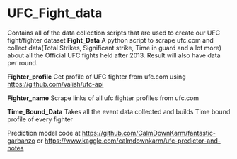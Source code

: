 # UFC_Fight_data
Contains all of the data collection scripts that are used to create our UFC fight/fighter dataset
**Fight_Data**
A python script to scrape ufc.com and collect data(Total Strikes, Significant strike, Time in guard and a lot more) about all the Official UFC fights held after 2013.
Result will also have data per round.

**Fighter_profile**
Get profile of UFC fighter from ufc.com using https://github.com/valish/ufc-api

**Fighter_name**
Scrape links of all ufc fighter profiles from ufc.com


**Time_Bound_Data**
Takes all the event data collected and builds Time bound profile of every fighter

Prediction model code at https://github.com/CalmDownKarm/fantastic-garbanzo or https://www.kaggle.com/calmdownkarm/ufc-predictor-and-notes
